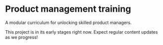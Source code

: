 # Product management training
A modular curriculum for unlocking skilled product managers.

This project is in its early stages right now. Expect regular content updates as we progress!
